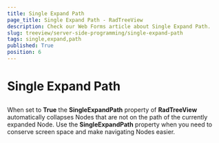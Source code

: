 ```yaml
---
title: Single Expand Path
page_title: Single Expand Path - RadTreeView
description: Check our Web Forms article about Single Expand Path.
slug: treeview/server-side-programming/single-expand-path
tags: single,expand,path
published: True
position: 6
---
```


# Single Expand Path



## 

When set to **True** the **SingleExpandPath** property of **RadTreeView** automatically collapses Nodes that are not on the path of the currently expanded Node. Use the **SingleExpandPath** property when you need to conserve screen space and make navigating Nodes easier.
